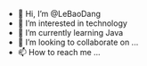 - 👋 Hi, I’m @LeBaoDang
- 👀 I’m interested in technology
- 🌱 I’m currently learning Java
- 💞️ I’m looking to collaborate on ...
- 📫 How to reach me ...

<!---
LeBaoDang/LeBaoDang is a ✨ special ✨ repository because its `README.md` (this file) appears on your GitHub profile.
You can click the Preview link to take a look at your changes.
--->
